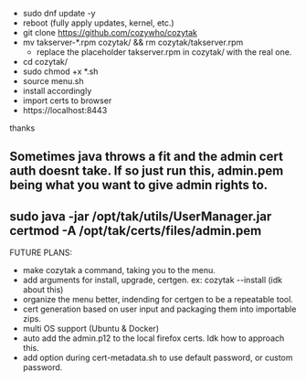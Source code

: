 - sudo dnf update -y
- reboot (fully apply updates, kernel, etc.)
- git clone https://github.com/cozywho/cozytak
- mv takserver-*.rpm cozytak/ && rm cozytak/takserver.rpm
  - replace the placeholder takserver.rpm in cozytak/ with the real one.
- cd cozytak/
- sudo chmod +x *.sh 
- source menu.sh
- install accordingly
- import certs to browser
- https://localhost:8443

thanks

Sometimes java throws a fit and the admin cert auth doesnt take. If so just run this, admin.pem being what you want to give admin rights to. 
---------------------------------------------------------------------------------------
sudo java -jar /opt/tak/utils/UserManager.jar certmod -A /opt/tak/certs/files/admin.pem
---------------------------------------------------------------------------------------

FUTURE PLANS:
- make cozytak a command, taking you to the menu.
- add arguments for install, upgrade, certgen. ex: cozytak --install (idk about this)
- organize the menu better, indending for certgen to be a repeatable tool.
- cert generation based on user input and packaging them into importable zips.
- multi OS support (Ubuntu & Docker)
- auto add the admin.p12 to the local firefox certs. Idk how to approach this.
- add option during cert-metadata.sh to use default password, or custom password.
